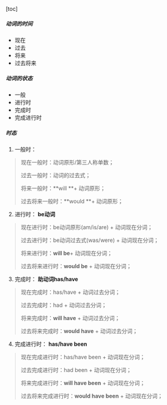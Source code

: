 [toc]

##### 动词的时间

- 现在
- 过去
- 将来
- 过去将来

##### 动词的状态

- 一般
- 进行时
- 完成时
- 完成进行时

##### 时态

1. 一般时：

> 现在一般时：动词原形/第三人称单数；
>
> 过去一般时：动词的过去式；
>
> 将来一般时：**will **+ 动词原形；
>
> 过去将来一般时：**would **+ 动词原形；

2. 进行时： **be动词**

> 现在进行时：be动词原形(am/is/are) + 动词现在分词；
>
> 过去进行时：be动词过去式(was/were) + 动词现在分词；
>
> 将来进行时：**will be**+ 动词现在分词；
>
> 过去将来进行时：**would  be** + 动词现在分词；

3. 完成时： **助动词has/have**

> 现在完成时：has/have + 动词过去分词；
>
> 过去完成时：had + 动词过去分词；
>
> 将来完成时：**will have** + 动词过去分词；
>
> 过去将来完成时：**would have** + 动词过去分词；

4. 完成进行时： **has/have been**

> 现在完成进行时：has/have been + 动词现在分词；
>
> 过去完成进行时：had been + 动词现在分词；
>
> 将来完成进行时：**will have been** + 动词现在分词；
>
> 过去将来完成进行时：**would have been** + 动词现在分词；
